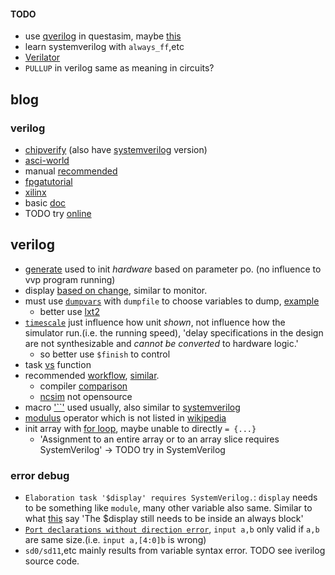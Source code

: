 #### TODO
- use [qverilog](https://tenthousandfailures.com/blog/2014/6/8/display-monitor-and-strobe-in-systemverilog#:~:text=The%20Difference%20Between%20Strobe%20and%20Display&text=The%20operand%20%24display%20works%20just,executes%20once%20per%20time%20unit.) in questasim, maybe [this](https://wiki.archlinux.org/title/Intel_Quartus_Prime)
- learn systemverilog with `always_ff`,etc
- [Verilator](https://www.embecosm.com/appnotes/ean6/embecosm-or1k-verilator-tutorial-ean6-issue-1.html)
- `PULLUP` in verilog same as meaning in circuits?
## blog
### verilog
- [chipverify](https://www.chipverify.com/verilog/verilog-generate-block) (also have [systemverilog](https://www.chipverify.com/systemverilog/systemverilog-tutorial) version)
- [asci-world](http://www.asic-world.com/tidbits/blocking.html)
- manual [recommended](https://iverilog.fandom.com/wiki/FAQ#:~:text=Verilog%20has%20a%20standard%20dump,and%20below%20the%20test%20module.)
- [fpgatutorial](#fpga)
- [xilinx](https://docs.xilinx.com/r/en-US/ug901-vivado-synthesis/Verilog-Macros)
- basic [doc](https://verilogams.com/quickref/basics.html)
- TODO try [online](https://www.edaplayground.com/x/5gGE)
## verilog
- [generate](https://www.chipverify.com/verilog/verilog-generate-block) used to init *hardware* based on parameter po. (no influence to vvp program running)
- display [based on change](https://stackoverflow.com/a/33653849/21294350), similar to monitor.
- must use [`dumpvars`](https://peterfab.com/ref/verilog/verilog_renerta/mobile/source/vrg00056.htm) with `dumpfile` to choose variables to dump, [example](https://mohduzir.uitm.edu.my/digital/Using%20Icarus%20Verilog.pdf)
  - better use [lxt2](https://iverilog.fandom.com/wiki/GTKWave)
- [`timescale`](https://www.chipverify.com/verilog/verilog-timescale) just influence how unit *shown*, not influence how the simulator run.(i.e. the running speed), 'delay specifications in the design are not synthesizable and *cannot be converted* to hardware logic.'
  - so better use `$finish` to control
- task [vs](https://fpgatutorial.com/verilog-function-and-task/) function <a id="fpga"></a>
- recommended [workflow](https://raveeshagarwal.medium.com/free-and-simple-verilog-simulation-1-first-run-1c4cbbb66de5), [similar](https://medium.com/macoclock/running-verilog-code-on-linux-mac-3b06ddcccc55).
  - compiler [comparison](https://hackernoon.com/top-4-hdl-simulators-for-beginners)
  - [ncsim](https://en.wikipedia.org/wiki/List_of_HDL_simulators) not opensource
- macro ['``'](https://www.design-reuse.com/articles/45979/system-verilog-macro-a-powerful-feature-for-design-verification-projects.html) used usually, also similar to [systemverilog](https://www.systemverilog.io/verification/macros/)
- [modulus](https://web.engr.oregonstate.edu/~traylor/ece474/beamer_lectures/verilog_operators.pdf) operator which is not listed in [wikipedia](https://en.wikipedia.org/wiki/Verilog#Operators)
- init array with [for loop](https://stackoverflow.com/questions/29053120/initializing-arrays-in-verilog), maybe unable to directly `= {...}`
  - 'Assignment to an entire array or to an array slice requires SystemVerilog' -> TODO try in SystemVerilog
### error debug
- `Elaboration task '$display' requires SystemVerilog.`: `display` needs to be something like `module`, many other variable also same. Similar to what [this](https://stackoverflow.com/questions/23272054/prevent-systemverilog-compilation-if-certain-macro-isnt-set) say 'The $display still needs to be inside an always block'
- [`Port declarations without direction error`](https://stackoverflow.com/questions/23037206/port-declarations-without-direction-error), `input a,b` only valid if `a,b` are same size.(i.e. `input a,[4:0]b` is wrong)
- `sd0/sd11`,etc mainly results from variable syntax error. TODO see iverilog source code.